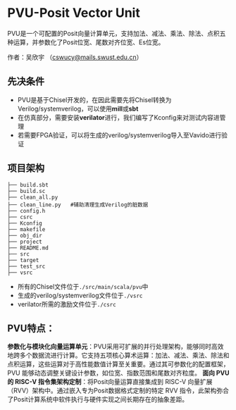 # PVU-Posit Vector Unit
PVU是一个可配置的Posit向量计算单元，支持加法、减法、乘法、除法、点积五种运算，并参数化了Posit位宽、尾数对齐位宽、Es位宽。

作者：吴欣宇 （cswucy@mails.swust.edu.cn）

## 先决条件
- PVU是基于Chisel开发的，在因此需要先将Chisel转换为Verilog/systemverilog，可以使用**mill**或**sbt**
- 在仿真部分，需要安装**verilator**进行，我们编写了Kconfig来对测试内容进管理
- 若需要FPGA验证，可以将生成的verilog/systemverilog导入至Vavido进行验证

## 项目架构
```
├── build.sbt
├── build.sc
├── clean_all.py    
├── clean_line.py   #辅助清理生成Verilog的脏数据
├── config.h
├── csrc
├── Kconfig
├── makefile
├── obj_dir
├── project
├── README.md
├── src
├── target
├── test_src
├── vsrc
```
- 所有的Chisel文件位于`./src/main/scala/pvu`中
- 生成的verilog/systemverilog文件位于`./vsrc`
- verilator所需的激励文件位于`./csrc`

## PVU特点：
**参数化与模块化向量运算单元**：PVU采用可扩展的并行处理架构，能够同时高效地跨多个数据流进行计算。它支持五项核心算术运算：加法、减法、乘法、除法和点积运算，这些运算对于高性能数值计算至关重要。通过其可参数化的配置框架，PVU 能够动态调整关键设计参数，如位宽、指数范围和尾数对齐粒度。
**面向 PVU 的 RISC-V 指令集架构定制**：将Posit向量运算直接集成到 RISC-V 向量扩展（RVV）架构中。通过嵌入专为Posit数据格式定制的特定 RVV 指令，此架构弥合了Posit计算系统中软件执行与硬件实现之间长期存在的抽象差距。